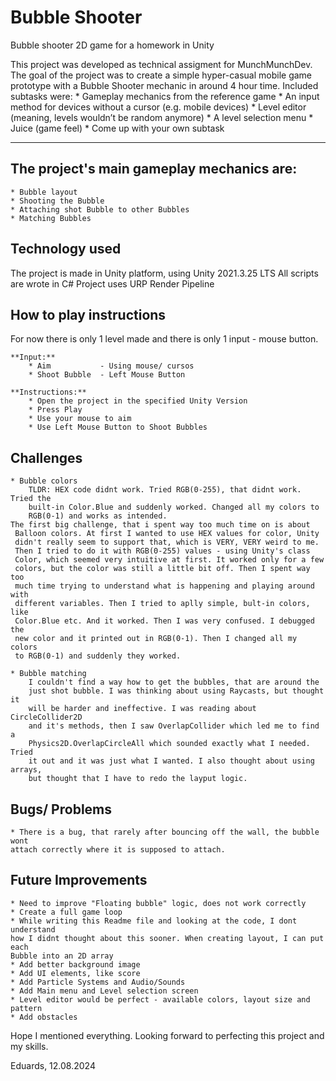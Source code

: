 # Bubble Shooter
 Bubble shooter 2D game for a homework in Unity

This project was developed as technical assigment for MunchMunchDev. 
The goal of the project was to create a simple hyper-casual mobile 
game prototype with a Bubble Shooter mechanic in around 4 hour time.
Included subtasks were:
	* Gameplay mechanics from the reference game
	* An input method for devices without a cursor (e.g. mobile devices)
	* Level editor (meaning, levels wouldn’t be random anymore)
	* A level selection menu
	* Juice (game feel)
	* Come up with your own subtask

-------------------------------------------------------------------------------

## The project's main gameplay mechanics are:
	* Bubble layout
	* Shooting the Bubble
	* Attaching shot Bubble to other Bubbles
	* Matching Bubbles


## Technology used
The project is made in Unity platform, using Unity 2021.3.25 LTS
All scripts are wrote in C#
Project uses URP Render Pipeline


## How to play instructions
For now there is only 1 level made and there is only 1 input - mouse button.

	**Input:**
		* Aim 			- Using mouse/ cursos
		* Shoot Bubble 	- Left Mouse Button

	**Instructions:**
		* Open the project in the specified Unity Version
		* Press Play
		* Use your mouse to aim
		* Use Left Mouse Button to Shoot Bubbles


## Challenges
	* Bubble colors
		TLDR: HEX code didnt work. Tried RGB(0-255), that didnt work. Tried the
		built-in Color.Blue and suddenly worked. Changed all my colors to
		RGB(0-1) and works as intended.
    The first big challenge, that i spent way too much time on is about
	 Balloon colors. At first I wanted to use HEX values for color, Unity
	 didn't really seem to support that, which is VERY, VERY weird to me.
	 Then I tried to do it with RGB(0-255) values - using Unity's class
	 Color, which seemed very intuitive at first. It worked only for a few
	 colors, but the color was still a little bit off. Then I spent way too
	 much time trying to understand what is happening and playing around with
	 different variables. Then I tried to aplly simple, bult-in colors, like 
	 Color.Blue etc. And it worked. Then I was very confused. I debugged the
	 new color and it printed out in RGB(0-1). Then I changed all my colors
	 to RGB(0-1) and suddenly they worked.

	* Bubble matching
		I couldn't find a way how to get the bubbles, that are around the 
		just shot bubble. I was thinking about using Raycasts, but thought it
		will be harder and ineffective. I was reading about CircleCollider2D 
		and it's methods, then I saw OverlapCollider which led me to find a
		Physics2D.OverlapCircleAll which sounded exactly what I needed. Tried
		it out and it was just what I wanted. I also thought about using arrays,
		but thought that I have to redo the layput logic.


## Bugs/ Problems
	* There is a bug, that rarely after bouncing off the wall, the bubble wont
	attach correctly where it is supposed to attach.


## Future Improvements
	* Need to improve "Floating bubble" logic, does not work correctly
	* Create a full game loop
	* While writing this Readme file and looking at the code, I dont understand
	how I didnt thought about this sooner. When creating layout, I can put each
	Bubble into an 2D array
	* Add better background image
	* Add UI elements, like score
	* Add Particle Systems and Audio/Sounds
	* Add Main menu and Level selection screen
	* Level editor would be perfect - available colors, layout size and pattern
	* Add obstacles


Hope I mentioned everything.
Looking forward to perfecting this project and my skills.


Eduards, 12.08.2024
